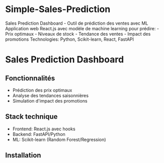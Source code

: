 # Simple-Sales-Prediction
Sales Prediction Dashboard - Outil de prédiction des ventes avec ML  Application web React.js avec modèle de machine learning pour prédire: - Prix optimaux - Niveaux de stock - Tendance des ventes - Impact des promotions  Technologies: Python, Scikit-learn, React, FastAPI

# Sales Prediction Dashboard

## Fonctionnalités
- Prédiction des prix optimaux
- Analyse des tendances saisonnières
- Simulation d'impact des promotions

## Stack technique
- Frontend: React.js avec hooks
- Backend: FastAPI/Python
- ML: Scikit-learn (Random Forest/Regression)

## Installation
